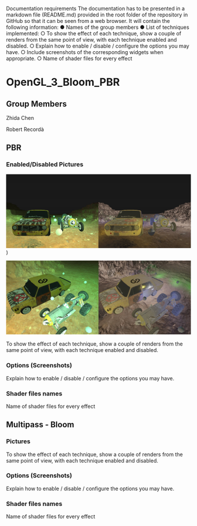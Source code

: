 Documentation requirements
The documentation has to be presented in a markdown file (README.md)
provided in the root folder of the repository in GitHub so that it can be seen from
a web browser. It will contain the following information:
● Names of the group members
● List of techniques implemented:
○ To show the effect of each technique, show a couple of renders from the
same point of view, with each technique enabled and disabled.
○ Explain how to enable / disable / configure the options you may have.
○ Include screenshots of the corresponding widgets when appropriate.
○ Name of shader files for every effect

# OpenGL_3_Bloom_PBR

## Group Members

Zhida Chen

Robert Recordà

## PBR
### Enabled/Disabled Pictures

![PBR 1](https://github.com/Memory-Leakers/OpenGL_3_Bloom_PBR/blob/main/WorkingDir/Fotos/0-1.jpg))

![PBR 2](https://github.com/Memory-Leakers/OpenGL_3_Bloom_PBR/blob/main/WorkingDir/Fotos/1-1.jpg)

To show the effect of each technique, show a couple of renders from the
same point of view, with each technique enabled and disabled.

### Options (Screenshots)
Explain how to enable / disable / configure the options you may have.

### Shader files names
Name of shader files for every effect


## Multipass - Bloom
### Pictures
To show the effect of each technique, show a couple of renders from the
same point of view, with each technique enabled and disabled.

### Options (Screenshots)
Explain how to enable / disable / configure the options you may have.

### Shader files names
Name of shader files for every effect
